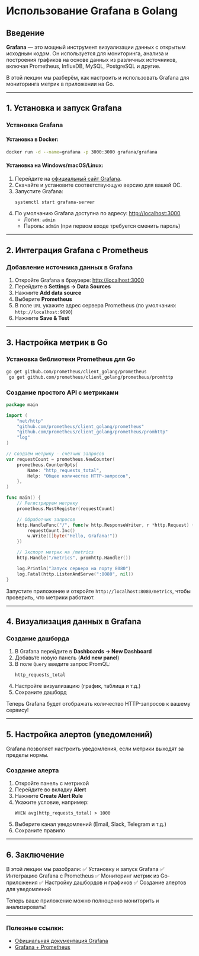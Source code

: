 # Использование Grafana в Golang

## Введение

**Grafana** — это мощный инструмент визуализации данных с открытым исходным кодом. Он используется для мониторинга, анализа и построения графиков на основе данных из различных источников, включая Prometheus, InfluxDB, MySQL, PostgreSQL и другие.

В этой лекции мы разберём, как настроить и использовать Grafana для мониторинга метрик в приложении на Go.

---

## 1. Установка и запуск Grafana

### Установка Grafana

#### Установка в Docker:
```sh
docker run -d --name=grafana -p 3000:3000 grafana/grafana
```

#### Установка на Windows/macOS/Linux:
1. Перейдите на [официальный сайт Grafana](https://grafana.com/grafana/download).
2. Скачайте и установите соответствующую версию для вашей ОС.
3. Запустите Grafana:
   ```sh
   systemctl start grafana-server
   ```
4. По умолчанию Grafana доступна по адресу: [http://localhost:3000](http://localhost:3000)
   - Логин: `admin`
   - Пароль: `admin` (при первом входе требуется сменить пароль)

---

## 2. Интеграция Grafana с Prometheus

### Добавление источника данных в Grafana
1. Откройте Grafana в браузере: [http://localhost:3000](http://localhost:3000)
2. Перейдите в **Settings → Data Sources**
3. Нажмите **Add data source**
4. Выберите **Prometheus**
5. В поле `URL` укажите адрес сервера Prometheus (по умолчанию: `http://localhost:9090`)
6. Нажмите **Save & Test**

---

## 3. Настройка метрик в Go

### Установка библиотеки Prometheus для Go
```sh
go get github.com/prometheus/client_golang/prometheus
 go get github.com/prometheus/client_golang/prometheus/promhttp
```

### Создание простого API с метриками
```go
package main

import (
	"net/http"
	"github.com/prometheus/client_golang/prometheus"
	"github.com/prometheus/client_golang/prometheus/promhttp"
	"log"
)

// Создаём метрику - счётчик запросов
var requestCount = prometheus.NewCounter(
	prometheus.CounterOpts{
		Name: "http_requests_total",
		Help: "Общее количество HTTP-запросов",
	},
)

func main() {
	// Регистрируем метрику
	prometheus.MustRegister(requestCount)

	// Обработчик запросов
	http.HandleFunc("/", func(w http.ResponseWriter, r *http.Request) {
		requestCount.Inc()
		w.Write([]byte("Hello, Grafana!"))
	})

	// Экспорт метрик на /metrics
	http.Handle("/metrics", promhttp.Handler())

	log.Println("Запуск сервера на порту 8080")
	log.Fatal(http.ListenAndServe(":8080", nil))
}
```

Запустите приложение и откройте `http://localhost:8080/metrics`, чтобы проверить, что метрики работают.

---

## 4. Визуализация данных в Grafana

### Создание дашборда
1. В Grafana перейдите в **Dashboards → New Dashboard**
2. Добавьте новую панель (**Add new panel**)
3. В поле `Query` введите запрос PromQL:
   ```promql
   http_requests_total
   ```
4. Настройте визуализацию (график, таблица и т.д.)
5. Сохраните дашборд

Теперь Grafana будет отображать количество HTTP-запросов к вашему сервису!

---

## 5. Настройка алертов (уведомлений)

Grafana позволяет настроить уведомления, если метрики выходят за пределы нормы.

### Создание алерта
1. Откройте панель с метрикой
2. Перейдите во вкладку **Alert**
3. Нажмите **Create Alert Rule**
4. Укажите условие, например:
   ```
   WHEN avg(http_requests_total) > 1000
   ```
5. Выберите канал уведомлений (Email, Slack, Telegram и т.д.)
6. Сохраните правило

---

## 6. Заключение

В этой лекции мы разобрали:
✅ Установку и запуск Grafana
✅ Интеграцию Grafana с Prometheus
✅ Мониторинг метрик из Go-приложения
✅ Настройку дашбордов и графиков
✅ Создание алертов для уведомлений

Теперь ваше приложение можно полноценно мониторить и анализировать!

---

### Полезные ссылки:
- [Официальная документация Grafana](https://grafana.com/docs/)
- [Grafana + Prometheus](https://prometheus.io/docs/visualization/grafana/)

